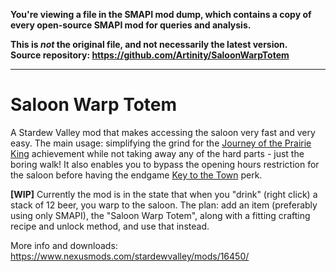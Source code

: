 **You're viewing a file in the SMAPI mod dump, which contains a copy of every open-source SMAPI mod
for queries and analysis.**

**This is _not_ the original file, and not necessarily the latest version.**  
**Source repository: https://github.com/Artinity/SaloonWarpTotem**

----

# Saloon Warp Totem
A Stardew Valley mod that makes accessing the saloon very fast and very easy. The main usage: simplifying the grind for the [Journey of the Prairie King](https://stardewvalleywiki.com/Journey_of_the_Prairie_King) achievement while not taking away any of the hard parts - just the boring walk! It also enables you to bypass the opening hours restriction for the saloon before having the endgame [Key to the Town](https://stardewvalleywiki.com/Key_To_The_Town) perk.

**[WIP]** Currently the mod is in the state that when you "drink" (right click) a stack of 12 beer, you warp to the saloon. The plan: add an item (preferably using only SMAPI), the "Saloon Warp Totem", along with a fitting crafting recipe and unlock method, and use that instead.

More info and downloads: https://www.nexusmods.com/stardewvalley/mods/16450/
